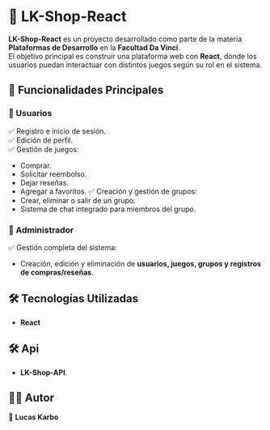 # 🛒 LK-Shop-React  

**LK-Shop-React** es un proyecto desarrollado como parte de la materia **Plataformas de Desarrollo** en la **Facultad Da Vinci**.  
El objetivo principal es construir una plataforma web con **React**, donde los usuarios puedan interactuar con distintos juegos según su rol en el sistema.  

## 🚀 Funcionalidades Principales  

### 🔹 Usuarios  
✅ Registro e inicio de sesión.  
✅ Edición de perfil.  
✅ Gestión de juegos:  
   - Comprar.  
   - Solicitar reembolso.  
   - Dejar reseñas.  
   - Agregar a favoritos.
✅ Creación y gestión de grupos:  
   - Crear, eliminar o salir de un grupo.  
   - Sistema de chat integrado para miembros del grupo.  

### 🔹 Administrador  
✅ Gestión completa del sistema:  
   - Creación, edición y eliminación de **usuarios, juegos, grupos y registros de compras/reseñas**.  

## 🛠️ Tecnologías Utilizadas  
- **React**

## 🛠️ Api
- **LK-Shop-API**.  

## 👨‍💻 Autor  
🔹 **Lucas Karbo**  
